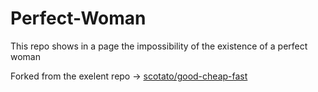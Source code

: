 # Perfect-Woman
This repo shows in a page the impossibility of the existence of a perfect woman

Forked from the exelent repo -> [scotato/good-cheap-fast](https://github.com/scotato/good-cheap-fast)
